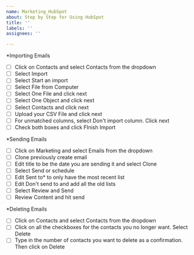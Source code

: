 ```yaml
---
name: Marketing_HubSpot
about: Step by Step for Using HubSpot
title: ''
labels: ''
assignees: ''

---
```


*Importing Emails
- [ ] Click on Contacts and select Contacts from the dropdown
- [ ] Select Import
- [ ] Select Start an import
- [ ] Select File from Computer
- [ ] Select One File and click next
- [ ] Select One Object and click next
- [ ] Select Contacts and click next
- [ ] Upload your CSV File and click next
- [ ] For unmatched columns, select Don't import column. Click next
- [ ] Check both boxes and click FInish Import

*Sending Emails
- [ ] Click on Marketing and select Emails from the dropdown
- [ ] Clone previously create email
- [ ] Edit title to be the date you are sending it and select Clone
- [ ] Select Send or schedule
- [ ] Edit Sent to* to only have the most recent list
- [ ] Edit Don't send to and add all the old lists
- [ ] Select Review and Send
- [ ] Review Content and hit send

*Deleting Emails
- [ ] Click on Contacts and select Contacts from the dropdown
- [ ] Click on all the checkboxes for the contacts you no longer want. Select Delete
- [ ] Type in the number of contacts you want to delete as a confirmation. Then click on Delete

